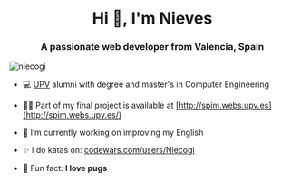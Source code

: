 <h1 align="center">Hi 👋, I'm Nieves</h1>
<h3 align="center">A passionate web developer from Valencia, Spain</h3>

<p align="left"> <img src="https://komarev.com/ghpvc/?username=niecogi&label=Profile%20views&color=0e75b6&style=flat" alt="niecogi" /> </p>

- 💻 [UPV](http://www.upv.es) alumni with degree and master's in Computer Engineering

- 👨‍💻 Part of my final project is available at [http://spim.webs.upv.es](http://spim.webs.upv.es/)

- 🌱 I’m currently working on improving my English

- ✨ I do katas on: [codewars.com/users/Niecogi](https://www.codewars.com/users/Niecogi)

- 🐶 Fun fact: **I love pugs**


<!--
**niecogi/niecogi** is a ✨ _special_ ✨ repository because its `README.md` (this file) appears on your GitHub profile.

Here are some ideas to get you started:

- 🔭 I’m currently working on ...
- 🌱 I’m currently learning ...
- 👯 I’m looking to collaborate on ...
- 🤔 I’m looking for help with ...
- 💬 Ask me about ...
- 📫 How to reach me: ...
- 😄 Pronouns: ...
- ⚡ Fun fact: ...
-->
